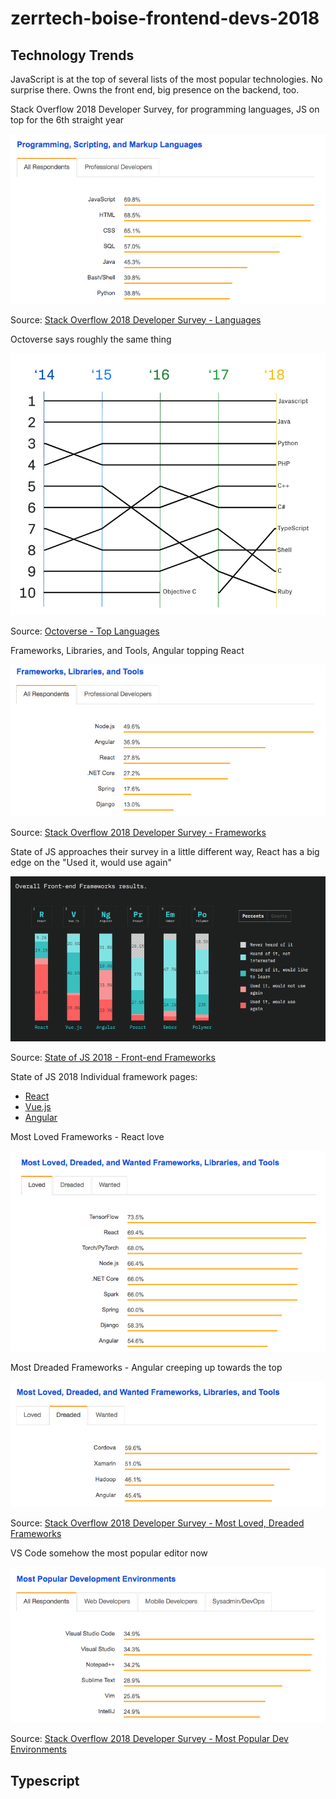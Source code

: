 # zerrtech-boise-frontend-devs-2018

## Technology Trends

JavaScript is at the top of several lists of the most popular technologies.  No surprise there.  Owns the front end, big presence on the backend, too.

Stack Overflow 2018 Developer Survey, for programming languages, JS on top for the 6th straight year

![Stack Overflow 2018 Languages](images/stack-overflow-2018-languages.png)

Source: [Stack Overflow 2018 Developer Survey - Languages](https://insights.stackoverflow.com/survey/2018/#technology-programming-scripting-and-markup-languages)

Octoverse says roughly the same thing

![Octoverse Languages](images/octoverse-languages.png)

Source: [Octoverse - Top Languages](https://octoverse.github.com/projects#languages)

Frameworks, Libraries, and Tools, Angular topping React

![Stack Overflow 2018 Frameworks](images/stack-overflow-2018-frameworks.png)

Source: [Stack Overflow 2018 Developer Survey - Frameworks](https://insights.stackoverflow.com/survey/2018/#technology-frameworks-libraries-and-tools)

State of JS approaches their survey in a little different way, React has a big edge on the "Used it, would use again"

![State of JS 2018 frontend frameworks](images/state-of-js-2018-frontend-frameworks.png)

Source: [State of JS 2018 - Front-end Frameworks](https://2018.stateofjs.com/front-end-frameworks/overview/)

State of JS 2018 Individual framework pages:
* [React](https://2018.stateofjs.com/front-end-frameworks/react/)
* [Vue.js](https://2018.stateofjs.com/front-end-frameworks/vuejs/)
* [Angular](https://2018.stateofjs.com/front-end-frameworks/angular/)

Most Loved Frameworks - React love

![Stack Overflow 2018 most loved frameworks](images/stack-overflow-2018-most-loved-frameworks.png)

Most Dreaded Frameworks - Angular creeping up towards the top

![Stack Overflow 2018 most dreaded frameworks](images/stack-overflow-2018-most-dreaded-frameworks.png)

Source: [Stack Overflow 2018 Developer Survey - Most Loved, Dreaded Frameworks](https://insights.stackoverflow.com/survey/2018/#technology-most-loved-dreaded-and-wanted-frameworks-libraries-and-tools)

VS Code somehow the most popular editor now

![Stack Overflow 2018 editor](images/stack-overflow-2018-editor.png)

Source: [Stack Overflow 2018 Developer Survey - Most Popular Dev Environments](https://insights.stackoverflow.com/survey/2018/#technology-most-loved-dreaded-and-wanted-frameworks-libraries-and-tools)


## Typescript
